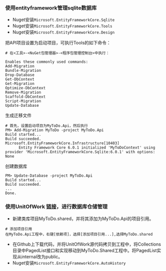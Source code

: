 ﻿### 使用entityframework管理sqlite数据库
- Nuget安装`Microsoft.EntityFrameworkCore.Sqlite`
- Nuget安装`Microsoft.EntityFrameworkCore.Tools`
- Nuget安装`Microsoft.EntityFrameworkCore.Design`

把API项目设置为启动项目，可执行Tools的如下命令：
```
# 在<工具>-<NuGet包管理器>-<程序包管理控制台>中执行：

Enables these commonly used commands:
Add-Migration
Bundle-Migration
Drop-Database
Get-DbContext
Get-Migration
Optimize-DbContext
Remove-Migration
Scaffold-DbContext
Script-Migration
Update-Database
```

生成迁移文件
```
# 首先，设置启动项目为MyToDo.Api，然后执行
PM> Add-Migration MyToDo -project MyToDo.Api
Build started...
Build succeeded.
Microsoft.EntityFrameworkCore.Infrastructure[10403]
      Entity Framework Core 6.0.1 initialized 'MyToDoContext' using provider 'Microsoft.EntityFrameworkCore.Sqlite:6.0.1' with options: None
```
创建数据库
```
PM> Update-Database -project MyToDo.Api
Build started...
Build succeeded.
...
Done.
```

### 使用UnitOfWork [链接](https://github.com/Arch/UnitOfWork)，进行数据库仓储管理
- 新建类库项目MyToDo.shared，并将其添加为MyToDo.Api的项目引用。
```
# 添加项目引用
在MyToDo.Api工程中，右键[依赖项]，选择[添加项目引用...],选择MyToDo.shared
```
- 在Github上下载代码，并将UnitOfWork源代码拷贝到工程中，将Collections目录中PagedList接口和实现移动到MyToDo.Shared工程中。将PagedList实现从internal改为public。
- Nuget安装`Microsoft.EntityFrameworkCore.AutoHistory`